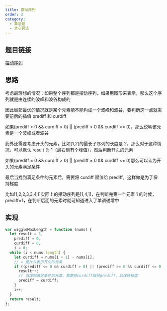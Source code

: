```yaml
---
title: 摆动序列
order: 2
category:
  - 算法题
  - 贪心算法
---
```


## 题目链接

[摆动序列](https://leetcode.cn/problems/wiggle-subsequence/)

## 思路

考虑最理想的情况：如果整个序列都是摆动序列，如果用图形来表示，那么这个序列就是由连续的波峰和波谷构成的

因此局部最优的情况就是某个元素能不能构成一个波峰和波谷，要判断这一点就需要前后的插值 prediff 和 curdiff

如果(prediff < 0 && curdiff > 0) || (prediff > 0 && curdiff <= 0)，那么说明该元素是一个波峰或者波谷

此外还需要考虑开头的元素，比如[1,2]的最长子序列的长度是 2，那么对于这种情况，可以默认 result 为 1（最右侧有个峰值），然后判断开头的元素

如果(prediff = 0 && curdiff > 0) || (prediff = 0 && curdiff <= 0)那么可以认为开头的元素满足条件

最后当找到满足条件的元素后，需要将 curdiff 赋值给 prediff，这样做是为了保持梯度

比如[1,2,2,3,3,4,1]实际上的摆动序列是[1,4,1]，在判断完第一个元素 1 的时候，prediff=1，在判断后面的元素时就可知道进入了单调递增中

## 实现

```js
var wiggleMaxLength = function (nums) {
  let result = 1,
    prediff = 0,
    curdiff = 0,
    i = 0;
  while (i < nums.length) {
    let curdiff = nums[i + 1] - nums[i];
    // = 是计入表示开头的元素
    if ((prediff <= 0 && curdiff > 0) || (prediff >= 0 && curdiff <= 0)) {
      result++;
      // 当找到满足条件的元素，需要把curdiff赋给prediff，以保持梯度
      prediff = curdiff;
    }
    i++;
  }
  return result;
};
```
